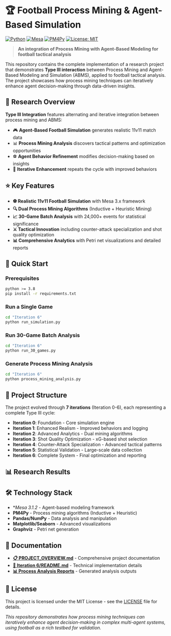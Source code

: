 # 🏆 Football Process Mining & Agent-Based Simulation

[![Python](https://img.shields.io/badge/python-3.8+-blue.svg)](https://www.python.org/downloads/)
[![Mesa](https://img.shields.io/badge/mesa-3.1.1-green.svg)](https://mesa.readthedocs.io/)
[![PM4Py](https://img.shields.io/badge/pm4py-2.7.5-orange.svg)](https://pm4py.fit.fraunhofer.de/)
[![License: MIT](https://img.shields.io/badge/License-MIT-yellow.svg)](https://opensource.org/licenses/MIT)

> **An integration of Process Mining with Agent-Based Modeling for football tactical analysis**

This repository contains the complete implementation of a research project that demonstrates **Type III interaction** between Process Mining and Agent-Based Modeling and Simulation (ABMS), applied to football tactical analysis. The project showcases how process mining techniques can iteratively enhance agent decision-making through data-driven insights.

## 🎯 Research Overview

**Type III Integration** features alternating and iterative integration between process mining and ABMS:
- 🎮 **Agent-Based Football Simulation** generates realistic 11v11 match data
- 📊 **Process Mining Analysis** discovers tactical patterns and optimization opportunities  
- ⚽ **Agent Behavior Refinement** modifies decision-making based on insights
- 🔄 **Iterative Enhancement** repeats the cycle with improved behaviors

## ⭐ Key Features

- **⚽️ Realistic 11v11 Football Simulation** with Mesa 3.x framework
- **🔍 Dual Process Mining Algorithms** (Inductive + Heuristic Mining)
- **📈 30-Game Batch Analysis** with 24,000+ events for statistical significance
- **⚔️ Tactical Innovation** including counter-attack specialization and shot quality optimization
- **📊 Comprehensive Analytics** with Petri net visualizations and detailed reports

## 🚀 Quick Start

### Prerequisites
```bash
python >= 3.8
pip install -r requirements.txt
```

### Run a Single Game
```bash
cd "Iteration 6"
python run_simulation.py
```

### Run 30-Game Batch Analysis
```bash
cd "Iteration 6"
python run_30_games.py
```

### Generate Process Mining Analysis
```bash
cd "Iteration 6" 
python process_mining_analysis.py
```

## 📁 Project Structure

The project evolved through **7 iterations** (Iteration 0-6), each representing a complete Type III cycle:

- **Iteration 0**: Foundation - Core simulation engine
- **Iteration 1**: Enhanced Realism - Improved behaviors and logging
- **Iteration 2**: Advanced Analytics - Dual mining algorithms
- **Iteration 3**: Shot Quality Optimization - xG-based shot selection
- **Iteration 4**: Counter-Attack Specialization - Advanced tactical patterns
- **Iteration 5**: Statistical Validation - Large-scale data collection
- **Iteration 6**: Complete System - Final optimization and reporting

## 📊 Research Results





## 🛠️ Technology Stack

- **Mesa 3.1.2* - Agent-based modeling framework
- **PM4Py** - Process mining algorithms (Inductive + Heuristic)
- **Pandas/NumPy** - Data analysis and manipulation
- **Matplotlib/Seaborn** - Advanced visualizations
- **Graphviz** - Petri net generation

## 📖 Documentation

- **[📋 PROJECT_OVERVIEW.md](PROJECT_OVERVIEW.md)** - Comprehensive project documentation
- **[🔧 Iteration 6/README.md](Iteration%206/README.md)** - Technical implementation details
- **[📊 Process Analysis Reports](Iteration%206/process_analysis/)** - Generated analysis outputs



## 📝 License

This project is licensed under the MIT License - see the [LICENSE](LICENSE) file for details.



*This repository demonstrates how process mining techniques can iteratively enhance agent decision-making in complex multi-agent systems, using football as a rich testbed for validation.*
